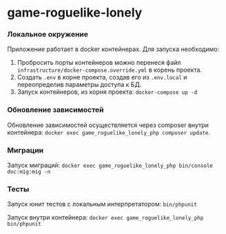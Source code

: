 # game-roguelike-lonely

### Локальное окружение
Приложение работает в docker контейнерах. Для запуска необходимо: 

1. Пробросить порты контейнеров можно перенеся файл `infrastructure/docker-compose.override.yml` в корень проекта.
1. Создать `.env` в корне проекта, создав его из `.env.local` и переопределив параметры доступа к БД.
1. Запуск контейнеров, из корня проекта: `docker-compose up -d`

### Обновление зависимостей
Обновление зависимостей осуществляется через composer внутри контейнера: `docker exec game_roguelike_lonely_php composer update`.

### Миграции
Запуск миграций: `docker exec game_roguelike_lonely_php bin/console doc:mig:mig -n`

### Тесты
Запуск юнит тестов с локальным интерпретатором: `bin/phpunit`

Запуск внутри контейнера: `docker exec game_roguelike_lonely_php bin/phpunit`

